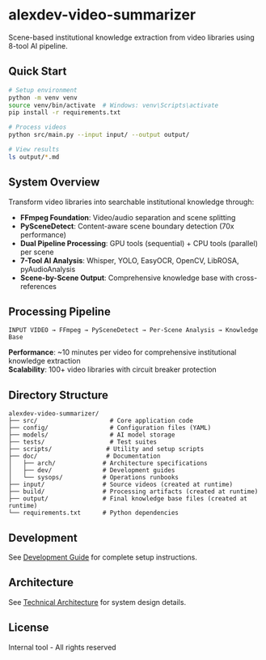 # alexdev-video-summarizer

Scene-based institutional knowledge extraction from video libraries using 8-tool AI pipeline.

## Quick Start

```bash
# Setup environment
python -m venv venv
source venv/bin/activate  # Windows: venv\Scripts\activate
pip install -r requirements.txt

# Process videos
python src/main.py --input input/ --output output/

# View results
ls output/*.md
```

## System Overview

Transform video libraries into searchable institutional knowledge through:
- **FFmpeg Foundation**: Video/audio separation and scene splitting
- **PySceneDetect**: Content-aware scene boundary detection (70x performance)
- **Dual Pipeline Processing**: GPU tools (sequential) + CPU tools (parallel) per scene
- **7-Tool AI Analysis**: Whisper, YOLO, EasyOCR, OpenCV, LibROSA, pyAudioAnalysis
- **Scene-by-Scene Output**: Comprehensive knowledge base with cross-references

## Processing Pipeline

```
INPUT VIDEO → FFmpeg → PySceneDetect → Per-Scene Analysis → Knowledge Base
```

**Performance**: ~10 minutes per video for comprehensive institutional knowledge extraction  
**Scalability**: 100+ video libraries with circuit breaker protection

## Directory Structure

```
alexdev-video-summarizer/
├── src/                    # Core application code
├── config/                 # Configuration files (YAML)
├── models/                 # AI model storage
├── tests/                  # Test suites
├── scripts/               # Utility and setup scripts
├── doc/                   # Documentation
│   ├── arch/             # Architecture specifications
│   ├── dev/              # Development guides
│   └── sysops/           # Operations runbooks
├── input/                # Source videos (created at runtime)
├── build/                # Processing artifacts (created at runtime)
├── output/               # Final knowledge base files (created at runtime)
└── requirements.txt      # Python dependencies
```

## Development

See [Development Guide](doc/dev/development-setup.md) for complete setup instructions.

## Architecture

See [Technical Architecture](doc/arch/technical-architecture.md) for system design details.

## License

Internal tool - All rights reserved